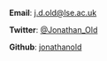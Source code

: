 __Email__: [j.d.old@lse.ac.uk](j.d.old@lse.ac.uk)  

__Twitter__: [@Jonathan_Old](https://twitter.com/Jonathan_Old)

__Github__: [jonathanold](https://github.com/jonathanold/)